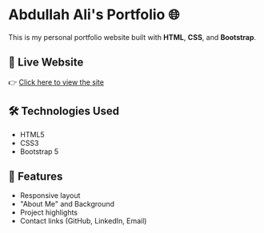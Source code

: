 # Abdullah Ali's Portfolio 🌐

This is my personal portfolio website built with **HTML**, **CSS**, and **Bootstrap**.

## 🔗 Live Website

👉 [Click here to view the site](https://abdullahali785.github.io/Portfolio/)

## 🛠️ Technologies Used

- HTML5  
- CSS3  
- Bootstrap 5

## 📂 Features

- Responsive layout  
- "About Me" and Background  
- Project highlights  
- Contact links (GitHub, LinkedIn, Email)
